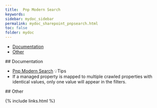 ```yaml
---
title:  Pnp Modern Search
keywords:
sidebar: mydoc_sidebar
permalink: mydoc_sharepoint_pnpsearch.html
toc: false
folder: mydoc
---
```


<ul id="profileTabs" class="nav nav-tabs">
    <li class="active"><a class="noCrossRef" href="#documentation" data-toggle="tab">Documentation</a></li>
    <li><a class="noCrossRef" href="#other" data-toggle="tab">Other</a></li>
</ul>
  <div class="tab-content">
<div role="tabpanel" class="tab-pane active" id="documentation" markdown="1">
## Documentation

* [Pnp Modern Search](https://microsoft-search.github.io/pnp-modern-search/usage/search-results/layouts/)
💡Tips
* If a managed property is mapped to multiple crawled properties with identical values, only one value will appear in the filters.  
</div>

<div role="tabpanel" class="tab-pane" id="other" markdown="1">
## Other
</div>
</div>

{% include links.html %}
